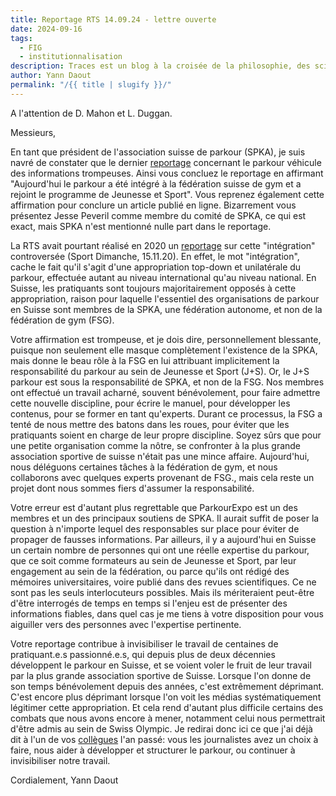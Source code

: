 ```yaml
---
title: Reportage RTS 14.09.24 - lettre ouverte
date: 2024-09-16
tags:
  - FIG
  - institutionnalisation
description: Traces est un blog à la croisée de la philosophie, des sciences sociales, des sciences du sport et des sciences de l'éducation.
author: Yann Daout
permalink: "/{{ title | slugify }}/"
---
```

A l'attention de D. Mahon et L. Duggan.

Messieurs,

En tant que président de l'association suisse de parkour (SPKA), je suis navré de constater que le dernier [reportage](https://www.rts.ch/play/tv/19h30/video/19h30?urn=urn:rts:video:15160267) concernant le parkour véhicule des informations trompeuses. Ainsi vous concluez le reportage en affirmant "Aujourd'hui le parkour a été intégré à la fédération suisse de gym et a rejoint le programme de Jeunesse et Sport". Vous reprenez également cette affirmation pour conclure un article publié en ligne. Bizarrement vous présentez Jesse Peveril comme membre du comité de SPKA, ce qui est exact, mais SPKA n'est mentionné nulle part dans le reportage.

La RTS avait pourtant réalisé en 2020 un [reportage](https://www.rts.ch/play/tv/sport-dimanche/video/le-mag-parkour?urn=urn:rts:video:11753257) sur cette "intégration" controversée (Sport Dimanche, 15.11.20).  En effet, le mot "intégration", cache le fait qu'il s'agit d'une appropriation top-down et unilatérale du parkour, effectuée autant au niveau international qu'au niveau national. En Suisse, les pratiquants sont toujours majoritairement opposés à cette appropriation, raison pour laquelle l'essentiel des organisations de parkour en Suisse sont membres de la SPKA, une fédération autonome, et non de la fédération de gym (FSG).

Votre affirmation est trompeuse, et je dois dire, personnellement blessante, puisque non seulement elle masque complètement l'existence de la SPKA, mais donne le beau rôle à la FSG en lui attribuant implicitement la responsabilité du parkour au sein de Jeunesse et Sport (J+S). Or, le J+S parkour est sous la responsabilité de SPKA, et non de la FSG. Nos membres ont effectué un travail acharné, souvent bénévolement, pour faire admettre cette nouvelle discipline, pour écrire le manuel, pour développer les contenus, pour se former en tant qu'experts. Durant ce processus, la FSG a tenté de nous mettre des batons dans les roues, pour éviter que les pratiquants soient en charge de leur propre discipline. Soyez sûrs que pour une petite organisation comme la nôtre, se confronter à la plus grande association sportive de suisse n'était pas une mince affaire. Aujourd'hui, nous déléguons certaines tâches à la fédération de gym, et nous collaborons avec quelques experts provenant de FSG., mais cela reste un projet dont nous sommes fiers d'assumer la responsabilité.

Votre erreur est d'autant plus regrettable que ParkourExpo est un des membres et un des principaux soutiens de SPKA. Il aurait suffit de poser la question à n'importe lequel des responsables sur place pour éviter de propager de fausses informations. Par ailleurs, il y a aujourd'hui en Suisse un certain nombre de personnes qui ont une réelle expertise du parkour, que ce soit comme formateurs au sein de Jeunesse et Sport, par leur engagement au sein de la fédération, ou parce qu'ils ont rédigé des mémoires universitaires, voire publié dans des revues scientifiques. Ce ne sont pas les seuls interlocuteurs possibles. Mais ils mériteraient peut-être d'être interrogés de temps en temps si l'enjeu est de présenter des informations fiables, dans quel cas je me tiens à votre disposition pour vous aiguiller vers des personnes avec l'expertise pertinente.

Votre reportage contribue à invisibiliser le travail de centaines de pratiquant.e.s passionné.e.s, qui depuis plus de deux décennies développent le parkour en Suisse, et se voient voler le fruit de leur travail par la plus grande association sportive de Suisse. Lorsque l'on donne de son temps bénévolement depuis des années, c'est extrêmement déprimant. C'est encore plus déprimant lorsque l'on voit les médias systématiquement légitimer cette appropriation. Et cela rend d'autant plus difficile certains des combats que nous avons encore à mener, notamment celui nous permettrait d'être admis au sein de Swiss Olympic. Je redirai donc ici ce que j'ai déjà dit à l'un de vos [collègues](https://tracesblog.net/blog/reportage-radio-chablais-sur-vevey-trace-lettre-ouverte/) l'an passé: vous les journalistes avez un choix à faire, nous aider à développer et structurer le parkour, ou continuer à invisibiliser notre travail.

Cordialement,
Yann Daout